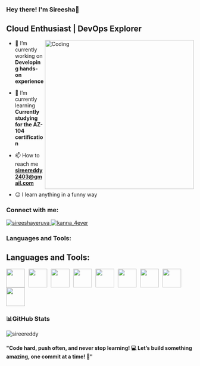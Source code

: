 ### Hey there! I'm Sireesha🫶
## Cloud Enthusiast | DevOps Explorer
<img align="right" alt="Coding" width="400" src="https://media.giphy.com/media/RbDKaczqWovIugyJmW/giphy.gif?cid=790b7611e946ve1fjbvvq04y9szch4q5xolj4282di7jd4ui&ep=v1_gifs_search&rid=giphy.gif&ct=g">



- 🔭 I’m currently working on **Developing hands-on experience**

- 🌱 I’m currently learning **Currently studying for the AZ-104 certification**


- 📫 How to reach me **sireereddy2403@gmail.com**

- 😉 I learn anything in a funny way

<h3 align="left">Connect with me:</h3>
<p align="left">

  <!-- LinkedIn Badge -->
  <a href="https://www.linkedin.com/in/sireeshayeruva/" target="blank">
    <img src="https://img.shields.io/badge/LinkedIn-%40sireeshayeruva-blue?style=for-the-badge&logo=linkedin" alt="sireeshayeruva" />
  </a>
<a href="https://www.instagram.com/kanna_4ever/" target="blank">
    <img src="https://img.shields.io/badge/Instagram-%40kanna_4ever-blue?style=for-the-badge&logo=instagram" alt="kanna_4ever" />
  </a>
</p>

<h3 align="left">Languages and Tools:</h3>

## Languages and Tools:
<div style="display: flex; flex-wrap: wrap;">
  <img src="https://upload.wikimedia.org/wikipedia/commons/a/a2/Amazon_Web_Services_Logo.svg" width="50" style="margin-right: 10px;"/>
  <img src="" width="50" style="margin-right: 10px;"/>
  <img src="https://upload.wikimedia.org/wikipedia/commons/4/46/Docker_logo.png" width="50" style="margin-right: 10px;"/>
  <img src="https://upload.wikimedia.org/wikipedia/commons/1/1d/Git-logo.svg" width="50" style="margin-right: 10px;"/>
  <img src="https://upload.wikimedia.org/wikipedia/commons/3/39/Kubernetes_logo.png" width="50" style="margin-right: 10px;"/>
  <img src="https://upload.wikimedia.org/wikipedia/commons/6/65/HTML5_logo.svg" width="50" style="margin-right: 10px;"/>
  <img src="https://upload.wikimedia.org/wikipedia/commons/d/d5/CSS3_logo.svg" width="50" style="margin-right: 10px;"/>
  <img src="https://upload.wikimedia.org/wikipedia/commons/3/35/Tux.svg" width="50" style="margin-right: 10px;"/>
  <img src="https://upload.wikimedia.org/wikipedia/commons/c/c3/Python-logo-notext.svg" width="50" style="margin-right: 10px;"/>
</div>








### 📊GitHub Stats
![sireereddy](https://github-readme-stats.vercel.app/api?username=your-github-username&show_icons=true&hide_title=true&count_private=true&theme=radical)


<h4><strong>"Code hard, push often, and never stop learning! 💻 Let’s build something amazing, one commit at a time! 🚀"</strong></h4>


